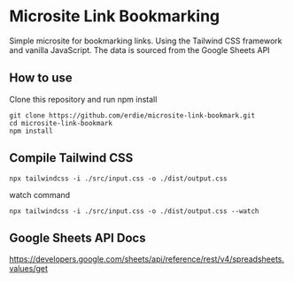 # Microsite Link Bookmarking

Simple microsite for bookmarking links. Using the Tailwind CSS framework and vanilla JavaScript. The data is sourced from the Google Sheets API

## How to use
Clone this repository and run npm install

```
git clone https://github.com/erdie/microsite-link-bookmark.git
cd microsite-link-bookmark
npm install
```

## Compile Tailwind CSS

```
npx tailwindcss -i ./src/input.css -o ./dist/output.css
```

watch command

```
npx tailwindcss -i ./src/input.css -o ./dist/output.css --watch
```

## Google Sheets API Docs
https://developers.google.com/sheets/api/reference/rest/v4/spreadsheets.values/get
